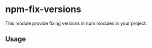 # npm-fix-versions

This module provide fixing versions in npm modules in your project.

## Usage




